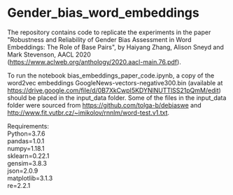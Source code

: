 # Gender_bias_word_embeddings

The repository contains code to replicate the experiments in the paper "Robustness and Reliability of Gender Bias Assessment in Word Embeddings: The Role of Base Pairs", by Haiyang Zhang, Alison Sneyd and Mark Stevenson, AACL 2020 (https://www.aclweb.org/anthology/2020.aacl-main.76.pdf).

To run the notebook bias_embeddings_paper_code.ipynb, a copy of the word2vec embeddings GoogleNews-vectors-negative300.bin (available at https://drive.google.com/file/d/0B7XkCwpI5KDYNlNUTTlSS21pQmM/edit) should be placed in the input_data folder.
Some of the files in the input_data folder were sourced from https://github.com/tolga-b/debiaswe and http://www.fit.vutbr.cz/~imikolov/rnnlm/word-test.v1.txt.


Requirements: \
Python=3.7.6\
pandas=1.0.1\
numpy=1.18.1\
sklearn=0.22.1\
gensim=3.8.3\
json=2.0.9\
matplotlib=3.1.3\
re=2.2.1
